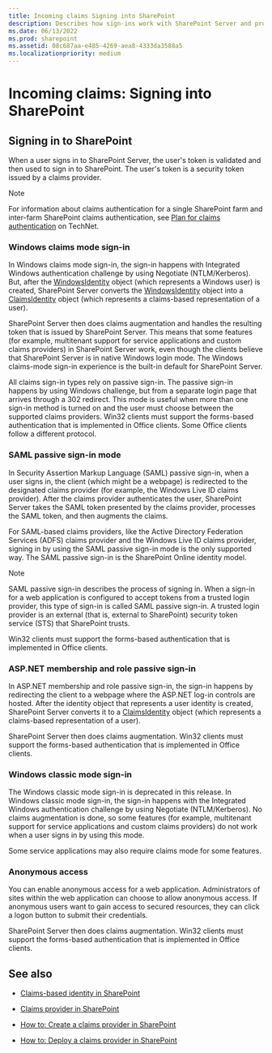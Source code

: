 ```yaml
---
title: Incoming claims Signing into SharePoint
description: Describes how sign-ins work with SharePoint Server and provides details on several types of sign-ins.
ms.date: 06/13/2022
ms.prod: sharepoint
ms.assetid: 08c687aa-e485-4269-aea8-4333da3588a5
ms.localizationpriority: medium
---
```



# Incoming claims: Signing into SharePoint

## Signing in to SharePoint

When a user signs in to SharePoint Server, the user's token is validated and then used to sign in to SharePoint. The user's token is a security token issued by a claims provider.
  
> [!NOTE]
> For information about claims authentication for a single SharePoint farm and inter-farm SharePoint claims authentication, see  [Plan for claims authentication](https://technet.microsoft.com/library/cc262350.aspx) on TechNet.
  
    
    


### Windows claims mode sign-in

In Windows claims mode sign-in, the sign-in happens with Integrated Windows authentication challenge by using Negotiate (NTLM/Kerberos). But, after the  [WindowsIdentity](https://msdn.microsoft.com/library/System.Security.Principal.WindowsIdentity.aspx) object (which represents a Windows user) is created, SharePoint Server converts the [WindowsIdentity](https://msdn.microsoft.com/library/System.Security.Principal.WindowsIdentity.aspx) object into a [ClaimsIdentity](https://msdn.microsoft.com/library/Microsoft.IdentityModel.Claims.ClaimsIdentity.aspx) object (which represents a claims-based representation of a user).
  
    
    
SharePoint Server then does claims augmentation and handles the resulting token that is issued by SharePoint Server. This means that some features (for example, multitenant support for service applications and custom claims providers) in SharePoint Server work, even though the clients believe that SharePoint Server is in native Windows login mode. The Windows claims-mode sign-in experience is the built-in default for SharePoint Server. 
  
    
    
All claims sign-in types rely on passive sign-in. The passive sign-in happens by using Windows challenge, but from a separate login page that arrives through a 302 redirect. This mode is useful when more than one sign-in method is turned on and the user must choose between the supported claims providers. Win32 clients must support the forms-based authentication that is implemented in Office clients. Some Office clients follow a different protocol.
  
    
    

### SAML passive sign-in mode

In Security Assertion Markup Language (SAML) passive sign-in, when a user signs in, the client (which might be a webpage) is redirected to the designated claims provider (for example, the Windows Live ID claims provider). After the claims provider authenticates the user, SharePoint Server takes the SAML token presented by the claims provider, processes the SAML token, and then augments the claims.
  
    
    
For SAML-based claims providers, like the Active Directory Federation Services (ADFS) claims provider and the Windows Live ID claims provider, signing in by using the SAML passive sign-in mode is the only supported way. The SAML passive sign-in is the SharePoint Online identity model.
  
> [!NOTE]
> SAML passive sign-in describes the process of signing in. When a sign-in for a web application is configured to accept tokens from a trusted login provider, this type of sign-in is called SAML passive sign-in. A trusted login provider is an external (that is, external to SharePoint) security token service (STS) that SharePoint trusts. 
  
    
    

Win32 clients must support the forms-based authentication that is implemented in Office clients.
  
    
    

### ASP.NET membership and role passive sign-in

In ASP.NET membership and role passive sign-in, the sign-in happens by redirecting the client to a webpage where the ASP.NET log-in controls are hosted. After the identity object that represents a user identity is created, SharePoint Server converts it to a  [ClaimsIdentity](https://msdn.microsoft.com/library/Microsoft.IdentityModel.Claims.ClaimsIdentity.aspx) object (which represents a claims-based representation of a user).
  
    
    
SharePoint Server then does claims augmentation. Win32 clients must support the forms-based authentication that is implemented in Office clients.
  
    
    

### Windows classic mode sign-in

The Windows classic mode sign-in is deprecated in this release. In Windows classic mode sign-in, the sign-in happens with the Integrated Windows authentication challenge by using Negotiate (NTLM/Kerberos). No claims augmentation is done, so some features (for example, multitenant support for service applications and custom claims providers) do not work when a user signs in by using this mode.
  
    
    
Some service applications may also require claims mode for some features. 
  
    
    

### Anonymous access

You can enable anonymous access for a web application. Administrators of sites within the web application can choose to allow anonymous access. If anonymous users want to gain access to secured resources, they can click a logon button to submit their credentials. 
  
    
    
SharePoint Server then does claims augmentation. Win32 clients must support the forms-based authentication that is implemented in Office clients.
  
    
    

## See also
<a name="bk_addresources"> </a>


-  [Claims-based identity in SharePoint](claims-based-identity-in-sharepoint.md)
    
  
-  [Claims provider in SharePoint](claims-provider-in-sharepoint.md)
    
  
-  [How to: Create a claims provider in SharePoint](how-to-create-a-claims-provider-in-sharepoint.md)
    
  
-  [How to: Deploy a claims provider in SharePoint](how-to-deploy-a-claims-provider-in-sharepoint.md)
    
  

